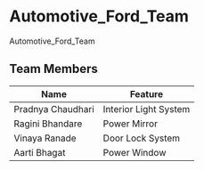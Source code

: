 # Automotive_Ford_Team
Automotive_Ford_Team

## Team Members 
| Name | Feature  |
| --- | --- |
|Pradnya Chaudhari | Interior Light System |
|Ragini Bhandare | Power Mirror |
|Vinaya Ranade | Door Lock System |
|Aarti Bhagat | Power Window |
